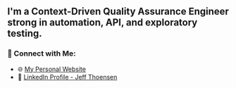 ## I'm a Context-Driven Quality Assurance Engineer strong in automation, API, and exploratory testing.

### 🔗 Connect with Me:
- 🌐 [My Personal Website](https://www.jeffthoensen.com)
- 💼 [LinkedIn Profile - Jeff Thoensen](https://www.linkedin.com/in/jeffthoensen/)





<!--
**jeff-thoensen/jeff-thoensen** is a ✨ _special_ ✨ repository because its `README.md` (this file) appears on your GitHub profile.

Here are some ideas to get you started:

- 🔭 I’m currently working on ...
- 🌱 I’m currently learning ...
- 👯 I’m looking to collaborate on ...
- 🤔 I’m looking for help with ...
- 💬 Ask me about ...
- 📫 How to reach me: ...
- 😄 Pronouns: ...
- ⚡ Fun fact: ...
-->
